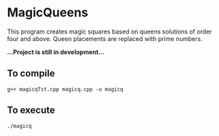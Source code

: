 # MagicQueens
This program creates magic squares based on queens solutions of order four and above. Queen placements are replaced with prime numbers. 

**...Project is still in development...**

## To compile
```
g++ magicqTst.cpp magicq.cpp -o magicq
```

## To execute
```
./magicq
```
